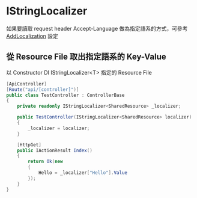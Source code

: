 # IStringLocalizer

如果要讀取 request header Accept-Language 做為指定語系的方式，可參考 [AddLocalization](./AddLocalization.md) 設定

## 從 Resource File 取出指定語系的 Key-Value

以 Constructor DI IStringLocalizer\<T> 指定的 Resource File

```csharp
[ApiController]
[Route("api/[controller]")]
public class TestController : ControllerBase
{
    private readonly IStringLocalizer<SharedResource> _localizer;

    public TestController(IStringLocalizer<SharedResource> localizer)
    {
        _localizer = localizer;
    }

    [HttpGet]
    public IActionResult Index()
    {
        return Ok(new
        {
            Hello = _localizer["Hello"].Value
        });
    }
}
```